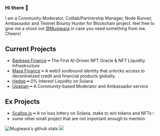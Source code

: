 ### Hi there 👋



I am a Community Moderator, Colllab/Partnership Manager, Node Runner, Ambassador and Testnet Bounty Hunter for Blockchain project. feel free to give me a shout out [@Mugiwara](https://twitter.com/themugiwara0x/) in case you need something from me. Cheers!

## Current Projects
- [Banksea Finance](https://banksea.finance) ━ The First AI-Driven NFT Oracle &
NFT Liquidity Infrastructure
- [Masa Finance](https://masa.finance) ━ A web3 soulbound identity that unlocks access to decentralized credit and financial products globally.
- [Hedge](https://hedge.so) ━ 0% Interest Liquidity on Solana
- [Upasian](https://upasian.org) ━ A Community-based Moderator and Ambassador service


## Ex Projects
- [Scallop.io](https://scallop.io) ━ A no loss lottery on Solana, stake to win tokens and NFTs✨
- some other small project that are not important enough to mention

![Mugiwara's github stats](https://github-readme-stats.vercel.app/api?username=superadit98&hide=contribs,prs&show_icons=true&hide_border=true&title_color=000)
![](https://komarev.com/ghpvc/?username=superadit98&label=Visitors+Count&color=brightgreen)
